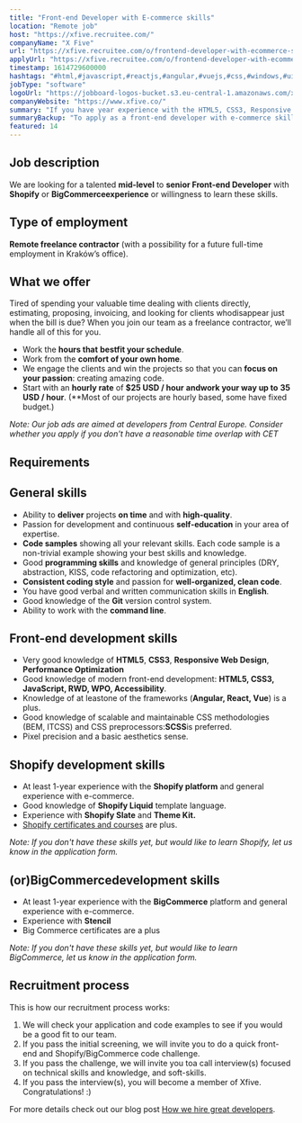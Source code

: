 ```yaml
---
title: "Front-end Developer with E-commerce skills"
location: "Remote job"
host: "https://xfive.recruitee.com/"
companyName: "X Five"
url: "https://xfive.recruitee.com/o/frontend-developer-with-ecommerce-skills-remote"
applyUrl: "https://xfive.recruitee.com/o/frontend-developer-with-ecommerce-skills-remote/c/new"
timestamp: 1614729600000
hashtags: "#html,#javascript,#reactjs,#angular,#vuejs,#css,#windows,#ui/ux,#git,#optimization"
jobType: "software"
logoUrl: "https://jobboard-logos-bucket.s3.eu-central-1.amazonaws.com/xfive"
companyWebsite: "https://www.xfive.co/"
summary: "If you have year experience with the HTML5, CSS3, Responsive Web Design, Performance Optimization, X Five is looking for someone with your skillset."
summaryBackup: "To apply as a front-end developer with e-commerce skills at Xfive, you preferably need to have some knowledge of: #html, #javascript, #reactjs."
featured: 14
---
```


## Job description

We are looking for a talented **mid-level** to **senior Front-end Developer** with **Shopify** or **BіgCommerceexperience** or willingness to learn these skills.

## Type of employment

**Remote freelance contractor** (with a possibility for a future full-time employment in Kraków’s office).

## What we offer

Tired of spending your valuable time dealing with clients directly, estimating, proposing, invoicing, and looking for clients whodisappear just when the bill is due? When you join our team as a freelance contractor, we’ll handle all of this for you.

*   Work the **hours that** **bestfit your schedule**.
*   Work from the **comfort of your own home**.
*   We engage the clients and win the projects so that you can **focus on** **your passion**: creating amazing code.
*   Start with an **hourly rate** of **$25 USD / hour** **andwork your way up to** **35 USD / hour**. (**Most of our projects are hourly based, some have fixed budget.)

_Note: Our job ads are aimed at developers from Central Europe. Consider whether you apply if you don't have a reasonable time overlap with CET_

## Requirements

## General skills

*   Ability to **deliver** projects **on time** and with **high-quality**.
*   Passion for development and continuous **self-education** in your area of expertise.
*   **Code samples** showing all your relevant skills. Each code sample is a non-trivial example showing your best skills and knowledge.
*   Good **programming skills** and knowledge of general principles (DRY, abstraction, KISS, code refactoring and optimization, etc).
*   **Consistent coding style** and passion for **well-organized, clean code**.
*   You have good verbal and written communication skills in **English**.
*   Good knowledge of the **Git** version control system.
*   Ability to work with the **command line**.

## Front-end development skills

*   Very good knowledge of **HTML5**, **CSS3**, **Responsive Web Design**, **Performance Optimization**
*   Good knowledge of modern front-end development: **HTML5, CSS3, JavaScript, RWD, WPO, Accessibility**.
*   Knowledge of at leastone of the frameworks (**Angular, React, Vue**) is a plus.
*   Good knowledge of scalable and maintainable CSS methodologies (BEM, ITCSS) and CSS preprocessors:**SCSS**is preferred.
*   Pixel precision and a basic aesthetics sense.

## Shopify development skills

*   At least 1-year experience with the **Shopify platform** and general experience with e-commerce.
*   Good knowledge of **Shopify Liquid** template language.
*   Experience with **Shopify Slate** and **Theme Kit.**
*   [Shopify certificates and courses](https://www.shopify.com/partners/academy) are plus.

_Note: If you don't have these skills yet, but would like to learn Shopify, let us know in the application form._

## (or)BigCommercedevelopment skills

*   At least 1-year experience with the **BigCommerce** platform and general experience with e-commerce.
*   Experience with **Stencil**
*   Big Commerce certificates are a plus

_Note: If you don't have these skills yet, but would like to learn BigCommerce, let us know in the application form._

## Recruitment process

This is how our recruitment process works:

1.  We will check your application and code examples to see if you would be a good fit to our team.
2.  If you pass the initial screening, we will invite you to do a quick front-end and Shopify/BigCommerce code challenge.
3.  If you pass the challenge, we will invite you toa call interview(s) focused on technical skills and knowledge, and soft-skills.
4.  If you pass the interview(s), you will become a member of Xfive. Congratulations! :)

For more details check out our blog post [How we hire great developers](https://www.xfive.co/blog/how-we-hire-great-developers/).
